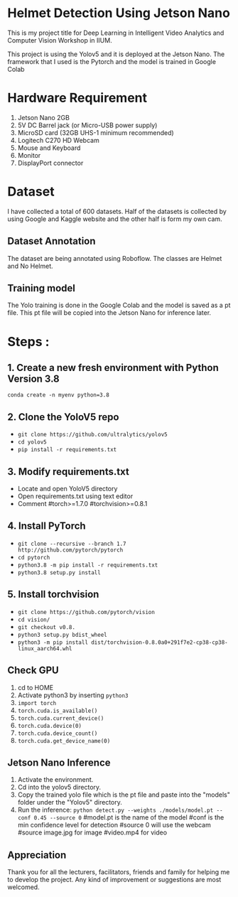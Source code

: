 # Helmet Detection Using Jetson Nano
This is my project title for Deep Learning in Intelligent Video Analytics and Computer Vision Workshop in IIUM.

This project is using the Yolov5 and it is deployed at the Jetson Nano. The framework that I used is the Pytorch and the model is trained in Google Colab
# Hardware Requirement
1. Jetson Nano 2GB
2. 5V DC Barrel jack (or Micro-USB power supply)
3. MicroSD card (32GB UHS-1 minimum recommended)
4. Logitech C270 HD Webcam
5. Mouse and Keyboard
6. Monitor
7. DisplayPort connector
# Dataset
I have collected a total of 600 datasets. Half of the datasets is collected by using Google and Kaggle website and the other half is form my own cam.
## Dataset Annotation 
The dataset are being annotated using Roboflow. The classes are Helmet and No Helmet. 
## Training model
The Yolo training is done in the Google Colab and the model is saved as a pt file.
This pt file will be copied into the Jetson Nano for inference later.
# Steps :
## 1. Create a new fresh environment with Python Version 3.8
`conda create -n myenv python=3.8`
## 2. Clone the YoloV5 repo
   - `git clone https://github.com/ultralytics/yolov5`
   - `cd yolov5`
   - `pip install -r requirements.txt`
## 3. Modify requirements.txt
   - Locate and open YoloV5 directory
   - Open requirements.txt using text editor
   - Comment #torch>=1.7.0 #torchvision>=0.8.1
## 4. Install PyTorch
   - `git clone --recursive --branch 1.7 http://github.com/pytorch/pytorch`
   - `cd pytorch`
   - `python3.8 -m pip install -r requirements.txt`
   - `python3.8 setup.py install`
 ## 5. Install torchvision
   - `git clone https://github.com/pytorch/vision`
   - `cd vision/`
   - `git checkout v0.8.`
   - `python3 setup.py bdist_wheel`
   - `python3 -m pip install dist/torchvision-0.8.0a0+291f7e2-cp38-cp38-linux_aarch64.whl`
   
## Check GPU
1. cd to HOME
2. Activate python3 by inserting `python3`
3. `import torch`
4. `torch.cuda.is_available()`
5. `torch.cuda.current_device()`
6. `torch.cuda.device(0)`
7. `torch.cuda.device_count()`
8. `torch.cuda.get_device_name(0)`

## Jetson Nano Inference
1. Activate the environment.
2. Cd into the yolov5 directory.
3. Copy the trained yolo file which is the pt file and paste into the "models" folder under the "Yolov5" directory.
4. Run the inference: `python detect.py --weights ./models/model.pt --conf 0.45 --source 0` 
#model.pt is the name of the model
#conf is the min confidence level for detection 
#source 0 will use the webcam
#source image.jpg for image
#video.mp4 for video  

## Appreciation
Thank you for all the lecturers, facilitators, friends and family for helping me to develop the project. Any kind of improvement or suggestions are most welcomed.
   
   
   
   
   
   
   
   
   
